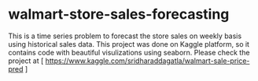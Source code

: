 # walmart-store-sales-forecasting
This is a time series problem to forecast the store sales on weekly basis using historical sales data. This project was done on Kaggle platform, so it contains code with beautiful visulizations using seaborn. Please check the project at [ https://www.kaggle.com/sridharaddagatla/walmart-sale-price-pred ]
